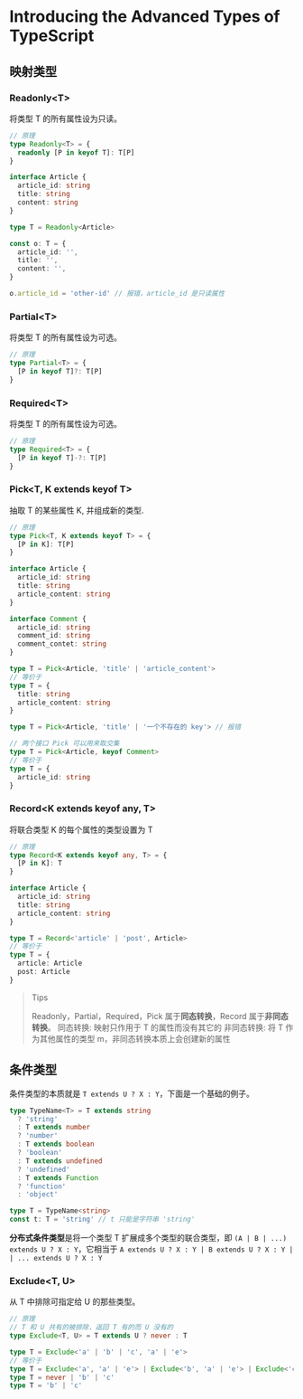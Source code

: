 # Introducing the Advanced Types of TypeScript

## 映射类型

### Readonly\<T>

将类型 T 的所有属性设为只读。

```ts
// 原理
type Readonly<T> = {
  readonly [P in keyof T]: T[P]
}
```

```ts
interface Article {
  article_id: string
  title: string
  content: string
}

type T = Readonly<Article>

const o: T = {
  article_id: '',
  title: '',
  content: '',
}

o.article_id = 'other-id' // 报错，article_id 是只读属性
```

### Partial\<T>

将类型 T 的所有属性设为可选。

```ts
// 原理
type Partial<T> = {
  [P in keyof T]?: T[P]
}
```

### Required\<T>

将类型 T 的所有属性设为可选。

```ts
// 原理
type Required<T> = {
  [P in keyof T]-?: T[P]
}
```

### Pick<T, K extends keyof T>

抽取 T 的某些属性 K, 并组成新的类型.

```ts
// 原理
type Pick<T, K extends keyof T> = {
  [P in K]: T[P]
}
```

```ts
interface Article {
  article_id: string
  title: string
  article_content: string
}

interface Comment {
  article_id: string
  comment_id: string
  comment_contet: string
}

type T = Pick<Article, 'title' | 'article_content'>
// 等价于
type T = {
  title: string
  article_content: string
}

type T = Pick<Article, 'title' | '一个不存在的 key'> // 报错

// 两个接口 Pick 可以用来取交集
type T = Pick<Article, keyof Comment>
// 等价于
type T = {
  article_id: string
}
```

### Record\<K extends keyof any, T>

将联合类型 K 的每个属性的类型设置为 T

```ts
// 原理
type Record<K extends keyof any, T> = {
  [P in K]: T
}
```

```ts
interface Article {
  article_id: string
  title: string
  article_content: string
}

type T = Record<'article' | 'post', Article>
// 等价于
type T = {
  article: Article
  post: Article
}
```

> Tips
>
> Readonly，Partial，Required，Pick 属于**同态转换**，Record 属于**非同态转换**。
> 同态转换: 映射只作用于 T 的属性而没有其它的
> 非同态转换: 将 T 作为其他属性的类型 m，非同态转换本质上会创建新的属性

## 条件类型

条件类型的本质就是 `T extends U ? X : Y`，下面是一个基础的例子。

```ts
type TypeName<T> = T extends string
  ? 'string'
  : T extends number
  ? 'number'
  : T extends boolean
  ? 'boolean'
  : T extends undefined
  ? 'undefined'
  : T extends Function
  ? 'function'
  : 'object'

type T = TypeName<string>
const t: T = 'string' // t 只能是字符串 'string'
```

**分布式条件类型**是将一个类型 T 扩展成多个类型的联合类型，即 `(A | B | ...) extends U ? X : Y`，它相当于
`A extends U ? X : Y | B extends U ? X : Y | | ... extends U ? X : Y`

### Exclude<T, U>

从 T 中排除可指定给 U 的那些类型。

```ts
// 原理
// T 和 U 共有的被排除，返回 T 有的而 U 没有的
type Exclude<T, U> = T extends U ? never : T
```

```ts
type T = Exclude<'a' | 'b' | 'c', 'a' | 'e'>
// 等价于
type T = Exclude<'a', 'a' | 'e'> | Exclude<'b', 'a' | 'e'> | Exclude<'c', 'a' | 'e'>
type T = never | 'b' | 'c'
type T = 'b' | 'c'
```
